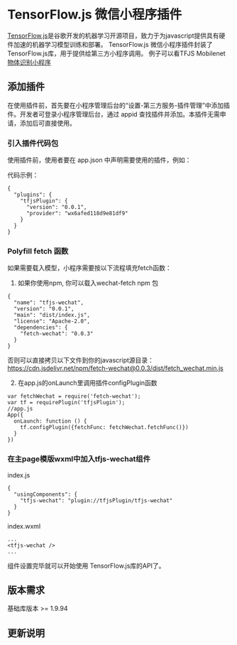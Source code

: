# TensorFlow.js 微信小程序插件
[TensorFlow.js](https://github.com/tensorflow/tfjs)是谷歌开发的机器学习开源项目，致力于为javascript提供具有硬件加速的机器学习模型训练和部署。
TensorFlow.js 微信小程序插件封装了TensorFlow.js库，用于提供给第三方小程序调用。
例子可以看TFJS Mobilenet [物体识别小程序](https://github.com/tensorflow/tfjs-wechat/src/miniprogram)
## 添加插件
在使用插件前，首先要在小程序管理后台的“设置-第三方服务-插件管理”中添加插件。开发者可登录小程序管理后台，通过 appid 查找插件并添加。本插件无需申请，添加后可直接使用。

### 引入插件代码包
使用插件前，使用者要在 app.json 中声明需要使用的插件，例如：

代码示例：
```
{
  "plugins": {
    "tfjsPlugin": {
      "version": "0.0.1",
      "provider": "wx6afed118d9e81df9"
    }
  }
}
```

### Polyfill fetch 函数
如果需要载入模型，小程序需要按以下流程填充fetch函数： 

1. 如果你使用npm, 你可以载入wechat-fetch npm 包

```
{
  "name": "tfjs-wechat",
  "version": "0.0.1",
  "main": "dist/index.js",
  "license": "Apache-2.0",
  "dependencies": {
    "fetch-wechat": "0.0.3"
  }
}
```

否则可以直接拷贝以下文件到你的javascript源目录：
https://cdn.jsdelivr.net/npm/fetch-wechat@0.0.3/dist/fetch_wechat.min.js

2. 在app.js的onLaunch里调用插件configPlugin函数

```
var fetchWechat = require('fetch-wechat');
var tf = requirePlugin('tfjsPlugin');
//app.js
App({
  onLaunch: function () {
    tf.configPlugin({fetchFunc: fetchWechat.fetchFunc()})
  }
})
```

### 在主page模版wxml中加入tfjs-wechat组件

index.js

```
{
  "usingComponents": {
    "tfjs-wechat": "plugin://tfjsPlugin/tfjs-wechat"
  }
}
```

index.wxml

```
...
<tfjs-wechat />
...
```

组件设置完毕就可以开始使用 TensorFlow.js库的API了。

## 版本需求
基础库版本 >= 1.9.94

## 更新说明


